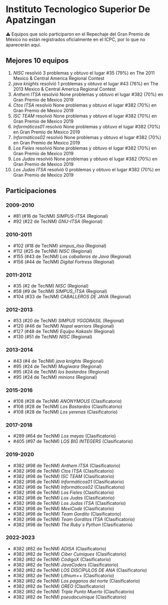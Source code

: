 # Instituto Tecnologico Superior De Apatzingan

:warning: Equipos que solo participaron en el Repechaje del Gran Premio de México no están registrados oficialmente en el ICPC, por lo que no aparecerán aquí.

## Mejores 10 equipos

1. _NISC_ resolvió 3 problemas y obtuvo el lugar #35 (79%) en The 2011 Mexico & Central America Regional Contest
1. _java knights_ resolvió 1 problemas y obtuvo el lugar #43 (76%) en The 2013 Mexico & Central America Regional Contest
1. _Anthem ITSA_ resolvió None problemas y obtuvo el lugar #382 (70%) en Gran Premio de Mexico 2019
1. _Ctos ITSA_ resolvió None problemas y obtuvo el lugar #382 (70%) en Gran Premio de Mexico 2019
1. _ISC TEAM_ resolvió None problemas y obtuvo el lugar #382 (70%) en Gran Premio de Mexico 2019
1. _Informáticos01_ resolvió None problemas y obtuvo el lugar #382 (70%) en Gran Premio de Mexico 2019
1. _Informáticos02_ resolvió None problemas y obtuvo el lugar #382 (70%) en Gran Premio de Mexico 2019
1. _Los Fieles_ resolvió None problemas y obtuvo el lugar #382 (70%) en Gran Premio de Mexico 2019
1. _Los Judas_ resolvió None problemas y obtuvo el lugar #382 (70%) en Gran Premio de Mexico 2019
1. _Los Judas ITSA_ resolvió 0 problemas y obtuvo el lugar #382 (70%) en Gran Premio de Mexico 2019

## Participaciones

### 2009-2010

- #81 (#16 de TecNM) _SIMPUS-ITSA_ (Regional)
- #92 (#22 de TecNM) _GNU-ITSA_ (Regional)

### 2010-2011

- #102 (#18 de TecNM) _simpus_itsa_ (Regional)
- #112 (#25 de TecNM) _NISC_ (Regional)
- #155 (#43 de TecNM) _Los caballeros de Java_ (Regional)
- #156 (#44 de TecNM) _Digital Fortress_ (Regional)

### 2011-2012

- #35 (#2 de TecNM) _NISC_ (Regional)
- #58 (#9 de TecNM) _SIMPUS_ITSA_ (Regional)
- #104 (#33 de TecNM) _CABALLEROS DE JAVA_ (Regional)

### 2012-2013

- #53 (#20 de TecNM) _SIMPUS YGGDRASIL_ (Regional)
- #120 (#46 de TecNM) _Nopal warriors_ (Regional)
- #127 (#48 de TecNM) _Equipo Kakashi_ (Regional)
- #130 (#51 de TecNM) _NISC_ (Regional)

### 2013-2014

- #43 (#4 de TecNM) _java knights_ (Regional)
- #95 (#24 de TecNM) _Mugiwara_ (Regional)
- #95 (#24 de TecNM) _los bastardos_ (Regional)
- #95 (#24 de TecNM) _minions_ (Regional)

### 2015-2016

- #108 (#28 de TecNM) _ANONYMOUS_ (Clasificatorio)
- #108 (#28 de TecNM) _Los Bastardos_ (Clasificatorio)
- #108 (#28 de TecNM) _Los yerenas_ (Clasificatorio)

### 2017-2018

- #289 (#64 de TecNM) _Los mayas_ (Clasificatorio)
- #405 (#97 de TecNM) _LOS BIG INTEGERS_ (Clasificatorio)

### 2019-2020

- #382 (#98 de TecNM) _Anthem ITSA_ (Clasificatorio)
- #382 (#98 de TecNM) _Ctos ITSA_ (Clasificatorio)
- #382 (#98 de TecNM) _ISC TEAM_ (Clasificatorio)
- #382 (#98 de TecNM) _Informáticos01_ (Clasificatorio)
- #382 (#98 de TecNM) _Informáticos02_ (Clasificatorio)
- #382 (#98 de TecNM) _Los Fieles_ (Clasificatorio)
- #382 (#98 de TecNM) _Los Judas_ (Clasificatorio)
- #382 (#98 de TecNM) _Los Judas ITSA_ (Clasificatorio)
- #382 (#98 de TecNM) _MexiCode_ (Clasificatorio)
- #382 (#98 de TecNM) _Team Gordito_ (Clasificatorio)
- #382 (#98 de TecNM) _Team Gorditos ITSA_ (Clasificatorio)
- #382 (#98 de TecNM) _The Ruby`s Python_ (Clasificatorio)

### 2022-2023

- #382 (#82 de TecNM) _ADISA_ (Clasificatorio)
- #382 (#82 de TecNM) _Ciber Cuiniques_ (Clasificatorio)
- #382 (#82 de TecNM) _CódigoX_ (Clasificatorio)
- #382 (#82 de TecNM) _JavaCoders_ (Clasificatorio)
- #382 (#82 de TecNM) _LOS DISCÍPULOS DE ANA_ (Clasificatorio)
- #382 (#82 de TecNM) _Lithium++_ (Clasificatorio)
- #382 (#82 de TecNM) _Los paganos del norte_ (Clasificatorio)
- #382 (#82 de TecNM) _OREO_ (Clasificatorio)
- #382 (#82 de TecNM) _Triple Punto Muerto_ (Clasificatorio)
- #382 (#82 de TecNM) _pseudocuinique_ (Clasificatorio)



